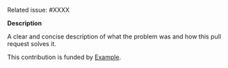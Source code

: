 Related issue: #XXXX

**Description**

A clear and concise description of what the problem was and how this pull request solves it.

<!-- Remove the line below if is not relevant -->

This contribution is funded by [Example](https://example.com).

